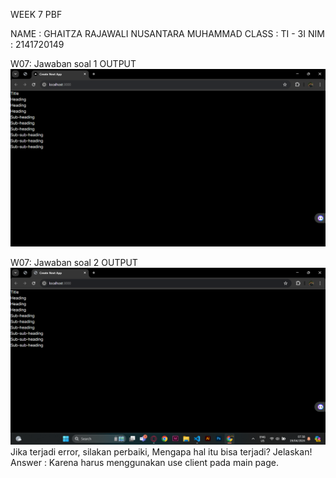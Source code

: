 WEEK 7 PBF

NAME    : GHAITZA RAJAWALI NUSANTARA MUHAMMAD
CLASS   : TI - 3I
NIM     : 2141720149

W07: Jawaban soal 1
OUTPUT
![Praktikum_1](assets/image/W07_Jawaban_soal_1.png)

W07: Jawaban soal 2
OUTPUT
![Praktikum_2](assets/image/W07_Jawaban_soal_2.png)
Jika terjadi error, silakan perbaiki, Mengapa hal itu bisa terjadi? Jelaskan!
Answer : Karena harus menggunakan use client pada main page.

